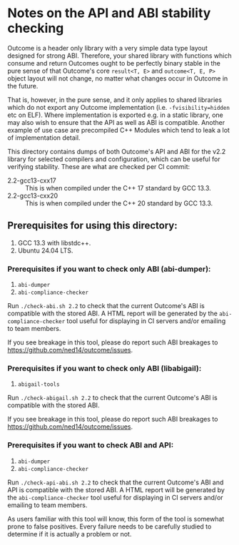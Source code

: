 # Notes on the API and ABI stability checking

Outcome is a header only library with a very simple data type layout designed
for strong ABI. Therefore, your shared library with functions which consume
and return Outcomes ought to be perfectly binary stable in the pure sense of
that Outcome's core `result<T, E>` and `outcome<T, E, P>` object layout will
not change, no matter what changes occur in Outcome in the future.

That is, however, in the pure sense, and it only applies to shared libraries
which do not export any Outcome implementation (i.e. `-fvisibility=hidden` etc
on ELF). Where implementation is exported e.g. in a static library, one may
also wish to ensure that the API as well as ABI is compatible. Another example
of use case are precompiled C++ Modules which tend to leak a lot of implementation
detail.

This directory contains dumps of both Outcome's API and ABI for the v2.2 library
for selected compilers and configuration, which can be useful for verifying
stability. These are what are checked per CI commit:

<dl>
  <dt>2.2-gcc13-cxx17</dt>
  <dd>This is when compiled under the C++ 17 standard by GCC 13.3.</dd>
  <dt>2.2-gcc13-cxx20</dt>
  <dd>This is when compiled under the C++ 20 standard by GCC 13.3.</dd>
</dl>

## Prerequisites for using this directory:

1. GCC 13.3 with libstdc++.
2. Ubuntu 24.04 LTS.

### Prerequisites if you want to check only ABI (abi-dumper):

1. `abi-dumper`
2. `abi-compliance-checker`

Run `./check-abi.sh 2.2` to check that
the current Outcome's ABI is compatible with the stored ABI. A HTML report
will be generated by the `abi-compliance-checker` tool useful for displaying
in CI servers and/or emailing to team members.

If you see breakage in this tool, please do report such ABI breakages
to https://github.com/ned14/outcome/issues.

### Prerequisites if you want to check only ABI (libabigail):

1. `abigail-tools`

Run `./check-abigail.sh 2.2` to check that
the current Outcome's ABI is compatible with the stored ABI.

If you see breakage in this tool, please do report such ABI breakages
to https://github.com/ned14/outcome/issues.

### Prerequisites if you want to check ABI and API:

1. `abi-dumper`
2. `abi-compliance-checker`

Run `./check-api-abi.sh 2.2` to check that the current Outcome's ABI and API
is compatible with the stored ABI. A HTML report
will be generated by the `abi-compliance-checker` tool useful for displaying
in CI servers and/or emailing to team members.

As users familiar with this tool will know, this form of the tool is
somewhat prone to false positives. Every failure needs to be carefully
studied to determine if it is actually a problem or not.


